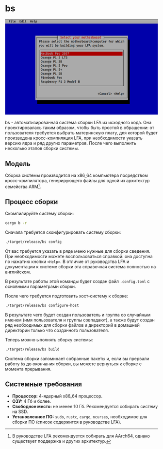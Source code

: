 # bs

![](data/.readme_screen.png)

bs - автоматизированная система сборки LFA из исходного кода. Она проектировалась таким образом, чтобы быть простой в обращении: от пользователя требуется выбрать материнскую плату, для которой будет произведена кросс-компиляция LFA, при необходимости указать версию ядра и ряд других параметров. После чего выполнить несколько этапов сборки системы.

## Модель

Сборка системы производится на x86_64 компьютера посредством кросс-компилятора, генерирующего файлы для одной из архитектур семейства ARM[^1]. 

[^1]: В руководстве LFA рекомендуется собирать для AArch64, однако существует поддержка и других архитектур.

## Процесс сборки

Скомпилируйте систему сборки:

```bash
cargo b -r
```

Сначала требуется сконфигурировать систему сборки:

```bash
./target/release/bs config
```

От вас требуется указать в ряде меню нужные для сборки сведения. При необходимости можете воспользоваться справкой: она доступна по нажатию кнопки `<Help>`. В отличие от руководства LFA и документации к системе сборки эта справочная система полностью на английском.

В результате работы этой команды будет создан файл `.config.toml` с основными параметрами сборки.

После чего требуется подготовить хост-систему к сборке:

```bash
./target/release/bs configure-host
```

В результате чего будет создан пользователь и группа со случайным именем (имя пользователя и группы совпадают), а также будут создан ряд необходимых для сборки файлов и директорий в домашней директории только что созданного пользователя.

Теперь можно ыполнять сборку системы:

```bash
./target/release/bs build
```

Система сборки запоминает собранные пакеты и, если вы прервали работу `bs` до окончания сборки, вы можете вернуться к сборке с момента прерывания.

## Системные требования

- **Процессор:** 4-ядерный x86_64 процессор.
- **ОЗУ:** 4 Гб и более.
- **Свободное место:** не менее 10 Гб. Рекомендуется собирать систему на SSD.
- **Установленное ПО:** `sudo`, `rustc`, `cargo`, `ncurses`, необходимое для сборки ПО (список содержится в руководстве LFA).
